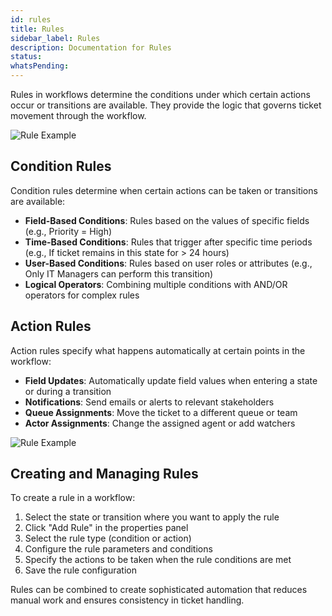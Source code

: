 ```yaml
---
id: rules
title: Rules
sidebar_label: Rules
description: Documentation for Rules
status: 
whatsPending: 
---
```


Rules in workflows determine the conditions under which certain actions occur or transitions are available. They provide the logic that governs ticket movement through the workflow.

![Rule Example](/img/Service%20Catalog/rule1.png)

## Condition Rules

Condition rules determine when certain actions can be taken or transitions are available:

- **Field-Based Conditions**: Rules based on the values of specific fields (e.g., Priority = High)
- **Time-Based Conditions**: Rules that trigger after specific time periods (e.g., If ticket remains in this state for > 24 hours)
- **User-Based Conditions**: Rules based on user roles or attributes (e.g., Only IT Managers can perform this transition)
- **Logical Operators**: Combining multiple conditions with AND/OR operators for complex rules

## Action Rules

Action rules specify what happens automatically at certain points in the workflow:

- **Field Updates**: Automatically update field values when entering a state or during a transition
- **Notifications**: Send emails or alerts to relevant stakeholders
- **Queue Assignments**: Move the ticket to a different queue or team
- **Actor Assignments**: Change the assigned agent or add watchers


![Rule Example](/img/Service%20Catalog/rule3.png) 

## Creating and Managing Rules

To create a rule in a workflow:

1. Select the state or transition where you want to apply the rule
2. Click "Add Rule" in the properties panel
3. Select the rule type (condition or action)
4. Configure the rule parameters and conditions
5. Specify the actions to be taken when the rule conditions are met
6. Save the rule configuration

Rules can be combined to create sophisticated automation that reduces manual work and ensures consistency in ticket handling.
